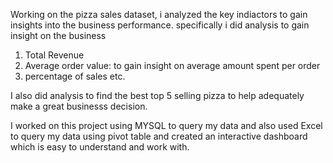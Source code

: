 Working on the pizza sales dataset, i analyzed the key indiactors to gain insights into the business performance. 
specifically i did analysis to gain insight on the business 
1. Total Revenue
2. Average order value: to gain insight on average amount spent per order
3. percentage of sales etc.

I also did analysis to find the best top 5 selling pizza to help adequately make a great businesss decision.

I worked on this project using MYSQL to query my data and also used Excel to query my data using pivot table and created an interactive dashboard which is easy to understand and work with.
